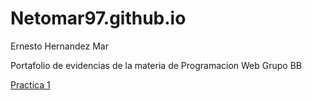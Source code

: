# Netomar97.github.io
 Ernesto Hernandez Mar

Portafolio de evidencias de la materia de Programacion Web Grupo BB

<a href="imagenes y tablas.html" >Practica 1</a>

